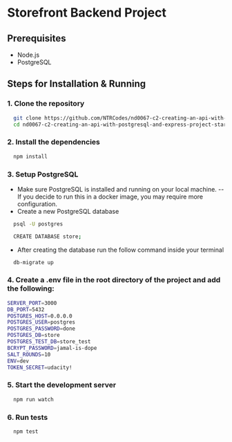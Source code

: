 # Storefront Backend Project

## Prerequisites
- Node.js
- PostgreSQL

## Steps for Installation & Running

### 1. Clone the repository
```bash
  git clone https://github.com/NTRCodes/nd0067-c2-creating-an-api-with-postgresql-and-express-project-starter.git
  cd nd0067-c2-creating-an-api-with-postgresql-and-express-project-starter
```
### 2. Install the dependencies 
```bash
  npm install
```

### 3. Setup PostgreSQL

- Make sure PostgreSQL is installed and running on your local machine.
-- If you decide to run this in a docker image, you may require more configuration.
- Create a new PostgreSQL database
```bash
  psql -U postgres

  CREATE DATABASE store;
```
- After creating the database run the follow command inside your terminal
```bash
  db-migrate up
```

### 4. Create a .env file in the root directory of the project and add the following:
  ```bash
  SERVER_PORT=3000
  DB_PORT=5432
  POSTGRES_HOST=0.0.0.0
  POSTGRES_USER=postgres
  POSTGRES_PASSWORD=done
  POSTGRES_DB=store
  POSTGRES_TEST_DB=store_test
  BCRYPT_PASSWORD=jamal-is-dope
  SALT_ROUNDS=10
  ENV=dev
  TOKEN_SECRET=udacity!
```
### 5. Start the development server
```bash
  npm run watch
```

### 6. Run tests
```bash
  npm test
```
